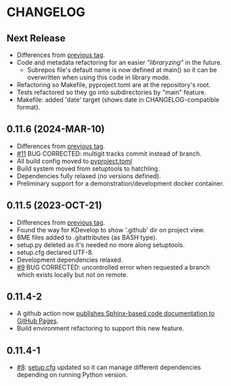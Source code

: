 # CHANGELOG

## Next Release
* Differences from [previous tag](/../../compare/v0.11.6…main).
* Code and metadata refactoring for an easier *"libraryzing"* in the future.
  * Subrepos file's default name is now defined at main() so it can be overwritten when using this code in library mode.
* Refactoring so Makefile, pyproject.toml are at the repository's root.
* Tests refactored so they go into subdirectories by "main" feature.
* Makefile: added 'date' target (shows date in CHANGELOG-compatible format).

## 0.11.6 (2024-MAR-10)
* Differences from [previous tag](/../../compare/v0.11.5…v0.11.6).
* [#11](/../../issues/11) BUG CORRECTED: multigit tracks commit instead of branch.
* All build config moved to [pyproject.toml](./src/pyproject.toml)
* Build system moved from setuptools to hatchling.
* Dependencies fully relaxed (no versions defined).
* Preliminary support for a demonstration/development docker container.

## 0.11.5 (2023-OCT-21)
* Differences from [previous tag](/../../compare/v0.11.4-2…v0.11.5).
* Found the way for KDevelop to show '.github' dir on project view.
* BME files added to .gitattributes (as BASH type).
* setup.py deleted as it's needed no more along setuptools.
* setup.cfg declared UTF-8.
* Development dependencies relaxed.
* [#9](https://github.com/jmnavarrol/python-multigit/issues/9) BUG CORRECTED: uncontrolled error when requested a branch which exists locally but not on remote.

## 0.11.4-2
* A github action now [publishes Sphinx-based code documentation to GitHub Pages](https://jmnavarrol.github.io/python-multigit/).
* Build environment refactoring to support this new feature.

## 0.11.4-1
* [#8](https://github.com/jmnavarrol/python-multigit/issues/8): [setup.cfg](./src/setup.cfg) updated so it can manage different dependencies depending on running Python version.

